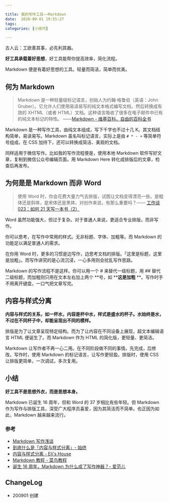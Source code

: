 ```yaml
---

title: 我的写作工具——Markdown
date:  2020-09-01 19:55:27
tags: 
categories: [小技巧] 

---
```


古人云：工欲善其事，必先利其器。

**好工具承载着好思想**，好工具能帮你提高效率，简化流程。

<!--more-->

Markdown 便是有着好思想的工具。轻量而简洁，简单而优美。

## 何为 Markdown

> Markdown 是一种轻量级标记语言，创始人为约翰·格鲁伯（英语：John Gruber）。它允许人们使用易读易写的纯文本格式编写文档，然后转换成有效的 XHTML（或者 HTML）文档。这种语言吸收了很多在电子邮件中已有的纯文本标记的特性。 ——[Markdown - 维基百科，自由的百科全书](https://zh.wikipedia.org/wiki/Markdown)

Markdown 是一种写作工具，由纯文本组成，写下千字也不过十几 K。其文档结构简单，易读易写。Markdown 虽名叫标记语言，实际上是由 `# * - +` 等简单符号组成。在 CSS 加持下，还可以转换成简洁、美观的文档。

同样适用于微信写作。比如我的写作流程便是，使用本地 Markdown 软件写好文章，复制到微信公众号编辑页面。用 Markdown Here 转化成排版后的文章，检查后再发布。

## 为何是是 Markdown 而非 Word

> 使用 Word 时，你会花费大量力气去排版，试图让文档变得漂亮一些。是粗体还是斜体，是宋体还是黑体，对创作来说，有那么重要吗？—— [工作谈 023：如何 21 天写一本书（2）](https://mp.weixin.qq.com/s/OS4eWn4G0dHlkW-GEF_4Jw)

Word 虽然功能强大，但过于复杂。对于普通人来说，更适合专业排版，而非写作。

你可以思考，在写作中常用的样式。无非标题、字体、加粗等。而 Markdown 的功能足以满足普通人的需求。

在你用 Word 时，更多的习惯是边写作，边思考文档的排版。「这里是标题，这里是加粗」。而写作讲究的是心流沉浸，一心多用则会扰乱写作思路。

Markdown 的写作流程不是这样。你可以用一个 \# 来替代一级标题，用 \## 替代二级标题，而加粗则只用在文本左右加上两个 **号，如 \*\***这是加粗** \*\*。写作时手不用离开键盘，一口气把文章写完。

## 内容与样式分离

**内容与样式的关系，如一杯水，内容是杯中水，样式是盛水的杯子。水始终是水，不过在不同杯子中，却能呈现出不同的模样。**

排版是为了让文章呈现特定结构。而为了让内容在不同设备上展现，超文本编辑语言 HTML 便诞生了。而 Markdown 作为 HTML 的简化版，更轻量、更简洁。

Markdown 让写作者不再一心二用。在不同阶段做不同的事情。先完成，后修改。写作时，使用 Markdown 的标记语言，让写作更轻盈。排版时，使用 CSS 让排版更简单，一次调试，多次复用。

## 小结

**好工具不是思想外衣，而是思想本身。**

Markdown 已诞生 16 周年，但和 Word 的 37 岁相比有些年轻。但 Markdown 作为写作与排版工具，深受广大程序员喜爱，因为其简洁而不简单。也正因为如此，Markdown 越来越来流行。

### 参考

- [Markdown 写作浅谈](https://mp.weixin.qq.com/s/HsPZLl60vjbEKEbT2HHH7A)
- [到底什么是「内容与样式分离」- 始终](https://liam.page/2019/03/18/separation-of-content-and-presentation/)
- [内容与样式分离 - Eli's House](https://blog.eliyao.com/2016/01/09/%E5%86%85%E5%AE%B9%E4%B8%8E%E6%A0%B7%E5%BC%8F%E5%88%86%E7%A6%BB/)
- [Markdown 教程 - 菜鸟教程](https://www.runoob.com/markdown/md-tutorial.html)
- [诞生 16 周年，Markdown 为什么成了写作神器？- 爱范儿](https://www.ifanr.com/1318978)

## ChangeLog

- 200901 创建

